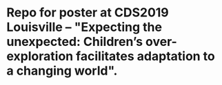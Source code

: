 # Repo for poster at CDS2019 Louisville – "Expecting the unexpected: Children’s over-exploration facilitates adaptation to a changing world".  



